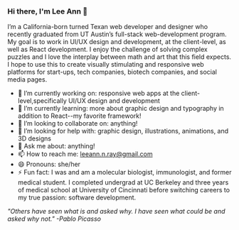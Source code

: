 ### Hi there, I'm Lee Ann 👋

<!--
**leeannray/leeannray** is a ✨ _special_ ✨ repository because its `README.md` (this file) appears on your GitHub profile.

Here are some ideas to get you started: -->

I’m a California-born turned Texan web developer and designer who recently graduated from UT Austin’s full-stack web-development program. My goal is to work in UI/UX design and development, at the client-level, as well as React development. I enjoy the challenge of solving complex puzzles and I love the interplay between math and art that this field expects. I hope to use this to create visually stimulating and responsive web platforms for start-ups, tech companies, biotech companies, and social media pages.

- 🔭 I’m currently working on: responsive web apps at the client-level,specifically UI/UX design and development
- 🌱 I’m currently learning: more about graphic design and typography in addition to React--my favorite framework!
- 👯 I’m looking to collaborate on: anything!
- 🤔 I’m looking for help with: graphic design, illustrations, animations, and 3D designs
- 💬 Ask me about: anything!
- 📫 How to reach me: leeann.n.ray@gmail.com
- 😄 Pronouns: she/her
- ⚡ Fun fact: I was and am a molecular biologist, immunologist, and former medical student. I completed undergrad at UC Berkeley and three years of medical school at University of Cincinnati before switching careers to my true passion: software development. 

*"Others have seen what is and asked why. I have seen what could be and asked why not." -Pablo Picasso*

